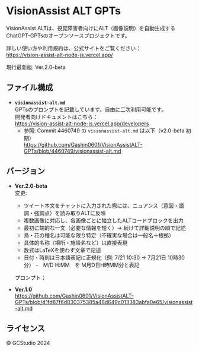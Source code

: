 # VisionAssist ALT GPTs

VisionAssist ALTは、視覚障害者向けにALT（画像説明）を自動生成するChatGPT-GPTsのオープンソースプロジェクトです。  

詳しい使い方や利用規約は、公式サイトをご覧ください：  
https://vision-assist-alt-node-js.vercel.app/

現行最新版: Ver.2.0-beta

## ファイル構成

- **`visionassist-alt.md`**  
  GPTsのプロンプトを記載しています。自由に二次利用可能です。  
  開発者向けドキュメントはこちら：  
  https://vision-assist-alt-node-js.vercel.app/developers
  - 参照: Commit 4460749 の `visionassist-alt.md` は以下（v2.0-beta 初期）  
    https://github.com/Gashin0601/VisionAssistALT-GPTs/blob/4460749/visionassist-alt.md

## バージョン

- **Ver.2.0-beta**  
  変更:
  - ツイート本文をチャットに入力された際には、ニュアンス（意図・語調・強調点）を読み取りALTに反映
  - 複数画像に対応し、各画像ごとに独立したALTコードブロックを出力
  - 最初に端的な一文（必要な情報を短く）→ 続けて詳細説明の順で記述
  - 鳥・花の種名は可能な限り特定（不確実な場合は一般名＋根拠）
  - 具体的名称（場所・施設名など）は直接表現
  - 数式はLaTeXを使わず文章で記述
  - 日付・時刻は日本語表記に正規化（例: 7/21 10:30 → 7月21日 10時30分）
  -　M/D H:MM　を M月D日H時MM分と表記

  プロンプト；
  

- **Ver.1.0**  
  https://github.com/Gashin0601/VisionAssistALT-GPTs/blob/d1fd87f6d830375385a48d649c013383abfa0e65/visionassist-alt.md

## ライセンス

© GCStudio 2024
